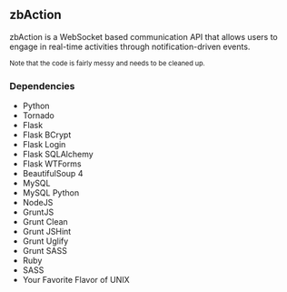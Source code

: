 ## zbAction
zbAction is a WebSocket based communication API that allows users to engage in real-time activities through notification-driven events.

<sub>Note that the code is fairly messy and needs to be cleaned up.</sub>

### Dependencies
- Python
- Tornado
- Flask
- Flask BCrypt
- Flask Login
- Flask SQLAlchemy
- Flask WTForms
- BeautifulSoup 4
- MySQL
- MySQL Python
- NodeJS
- GruntJS
- Grunt Clean
- Grunt JSHint
- Grunt Uglify
- Grunt SASS
- Ruby
- SASS
- Your Favorite Flavor of UNIX